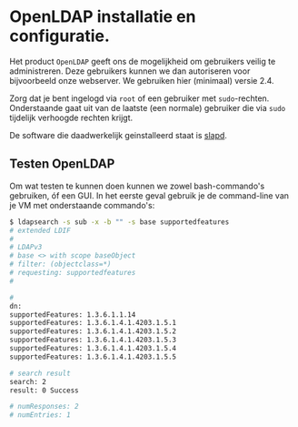 # OpenLDAP installatie en configuratie.
Het product `OpenLDAP` geeft ons de mogelijkheid om gebruikers veilig te administreren. Deze gebruikers kunnen we dan 
autoriseren voor bijvoorbeeld onze webserver. We gebruiken hier (minimaal) versie 2.4.

Zorg dat je bent ingelogd via `root` of een gebruiker met `sudo`-rechten. Onderstaande gaat uit van de laatste (een normale)
gebruiker die via `sudo` tijdelijk verhoogde rechten krijgt. 

De software die daadwerkelijk geinstalleerd staat is [slapd](https://www.openldap.org/doc/admin24/runningslapd.html).

## Testen OpenLDAP
Om wat testen te kunnen doen kunnen we zowel bash-commando's gebruiken, óf een GUI. 
In het eerste geval gebruik je de command-line van je VM met onderstaande commando's: 

```bash
$ ldapsearch -s sub -x -b "" -s base supportedfeatures
# extended LDIF
#
# LDAPv3
# base <> with scope baseObject
# filter: (objectclass=*)
# requesting: supportedfeatures 
#

#
dn:
supportedFeatures: 1.3.6.1.1.14
supportedFeatures: 1.3.6.1.4.1.4203.1.5.1
supportedFeatures: 1.3.6.1.4.1.4203.1.5.2
supportedFeatures: 1.3.6.1.4.1.4203.1.5.3
supportedFeatures: 1.3.6.1.4.1.4203.1.5.4
supportedFeatures: 1.3.6.1.4.1.4203.1.5.5

# search result
search: 2
result: 0 Success

# numResponses: 2
# numEntries: 1

```
